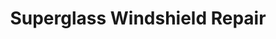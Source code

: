 ---
title: "Superglass Windshield Repair"
url: /columbus/superglass-windshield-repair/
shop: car repair
---